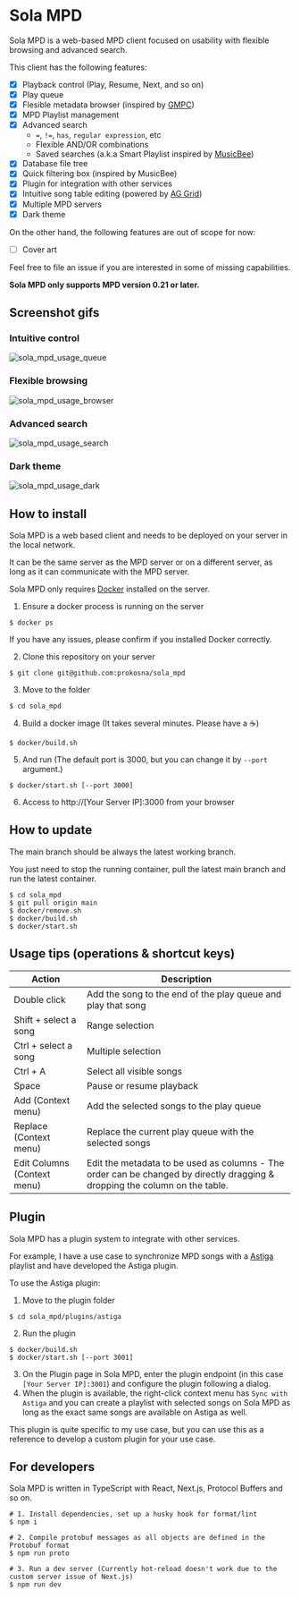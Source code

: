 # Sola MPD

Sola MPD is a web-based MPD client focused on usability with flexible browsing and advanced search.

This client has the following features:

- [x] Playback control (Play, Resume, Next, and so on)
- [x] Play queue
- [x] Flesible metadata browser (inspired by [GMPC](http://gmpclient.org/))
- [x] MPD Playlist management
- [x] Advanced search
  - `=`, `!=`, `has`, `regular expression`, etc
  - Flexible AND/OR combinations
  - Saved searches (a.k.a Smart Playlist inspired by [MusicBee](https://www.getmusicbee.com/))
- [x] Database file tree
- [x] Quick filtering box (inspired by MusicBee)
- [x] Plugin for integration with other services
- [x] Intuitive song table editing (powered by [AG Grid](https://www.ag-grid.com/))
- [x] Multiple MPD servers
- [x] Dark theme

On the other hand, the following features are out of scope for now:

- [ ] Cover art

Feel free to file an issue if you are interested in some of missing capabilities.

**Sola MPD only supports MPD version 0.21 or later.**

## Screenshot gifs

### Intuitive control

![sola_mpd_usage_queue](https://github.com/prokosna/sola_mpd/assets/16056246/8da62b48-c8f2-4c2f-a669-74fdfffe36c7)

### Flexible browsing

![sola_mpd_usage_browser](https://github.com/prokosna/sola_mpd/assets/16056246/22f8c76d-6f35-4da2-9cba-94b539dc35fa)

### Advanced search

![sola_mpd_usage_search](https://github.com/prokosna/sola_mpd/assets/16056246/203ad3e9-f1a2-420d-a66b-38ad1a44f6a6)

### Dark theme

![sola_mpd_usage_dark](https://github.com/prokosna/sola_mpd/assets/16056246/de0133fb-bfc4-4a30-be02-e0338397fb24)

## How to install

Sola MPD is a web based client and needs to be deployed on your server in the local network.

It can be the same server as the MPD server or on a different server, as long as it can communicate with the MPD server.

Sola MPD only requires [Docker](https://docs.docker.com/engine/install/) installed on the server.

1. Ensure a docker process is running on the server

```
$ docker ps
```

If you have any issues, please confirm if you installed Docker correctly.

2. Clone this repository on your server

```
$ git clone git@github.com:prokosna/sola_mpd
```

3. Move to the folder

```
$ cd sola_mpd
```

4. Build a docker image (It takes several minutes. Please have a :coffee:)

```
$ docker/build.sh
```

5. And run (The default port is 3000, but you can change it by `--port` argument.)

```
$ docker/start.sh [--port 3000]
```

6. Access to http://[Your Server IP]:3000 from your browser

## How to update

The main branch should be always the latest working branch.

You just need to stop the running container, pull the latest main branch and run the latest container.

```
$ cd sola_mpd
$ git pull origin main
$ docker/remove.sh
$ docker/build.sh
$ docker/start.sh
```

## Usage tips (operations & shortcut keys)

| Action                      | Description                                                                                                                 |
| --------------------------- | --------------------------------------------------------------------------------------------------------------------------- |
| Double click                | Add the song to the end of the play queue and play that song                                                                |
| Shift + select a song       | Range selection                                                                                                             |
| Ctrl + select a song        | Multiple selection                                                                                                          |
| Ctrl + A                    | Select all visible songs                                                                                                    |
| Space                       | Pause or resume playback                                                                                                    |
| Add (Context menu)          | Add the selected songs to the play queue                                                                                    |
| Replace (Context menu)      | Replace the current play queue with the selected songs                                                                      |
| Edit Columns (Context menu) | Edit the metadata to be used as columns - The order can be changed by directly dragging & dropping the column on the table. |

## Plugin

Sola MPD has a plugin system to integrate with other services.

For example, I have a use case to synchronize MPD songs with a [Astiga](https://asti.ga/) playlist and have developed the Astiga plugin.

To use the Astiga plugin:

1. Move to the plugin folder

```
$ cd sola_mpd/plugins/astiga
```

2. Run the plugin

```
$ docker/build.sh
$ docker/start.sh [--port 3001]
```

3. On the Plugin page in Sola MPD, enter the plugin endpoint (in this case `[Your Server IP]:3001`) and configure the plugin following a dialog.
4. When the plugin is available, the right-click context menu has `Sync with Astiga` and you can create a playlist with selected songs on Sola MPD as long as the exact same songs are available on Astiga as well.

This plugin is quite specific to my use case, but you can use this as a reference to develop a custom plugin for your use case.

## For developers

Sola MPD is written in TypeScript with React, Next.js, Protocol Buffers and so on.

```
# 1. Install dependencies, set up a husky hook for format/lint
$ npm i

# 2. Compile protobuf messages as all objects are defined in the Protobuf format
$ npm run proto

# 3. Run a dev server (Currently hot-reload doesn't work due to the custom server issue of Next.js)
$ npm run dev
```
